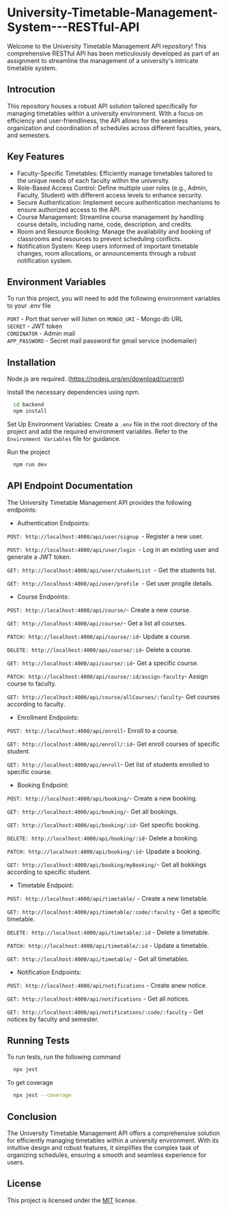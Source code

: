 # University-Timetable-Management-System---RESTful-API

Welcome to the University Timetable Management API repository! This comprehensive RESTful API has been meticulously developed as part of an assignment to streamline the management of a university's intricate timetable system.

## Introcution

This repository houses a robust API solution tailored specifically for managing timetables within a university environment. With a focus on efficiency and user-friendliness, the API allows for the seamless organization and coordination of schedules across different faculties, years, and semesters.

## Key Features

- Faculty-Specific Timetables: Efficiently manage timetables tailored to the unique needs of each faculty within the university.
- Role-Based Access Control: Define multiple user roles (e.g., Admin, Faculty, Student) with different access levels to enhance security.
- Secure Authentication: Implement secure authentication mechanisms to ensure authorized access to the API.
- Course Management: Streamline course management by handling course details, including name, code, description, and credits.
- Room and Resource Booking: Manage the availability and booking of classrooms and resources to prevent scheduling conflicts.
- Notification System: Keep users informed of important timetable changes, room allocations, or announcements through a robust notification system.

## Environment Variables

To run this project, you will need to add the following environment variables to your .env file

`PORT` - Port that server will listen on
`MONGO_URI` - Mongo db URL  
`SECRET` - JWT token  
`CORDINATOR` - Admin mail  
`APP_PASSWORD` - Secret mail password for gmail service (nodemailer)

## Installation

Node.js are required.
(https://nodejs.org/en/download/current)

Install the necessary dependencies using npm.

```bash
  cd backend
  npm install
```

Set Up Environment Variables: Create a `.env` file in the root directory of the project and add the required environment variables. Refer to the `Environment Variables` file for guidance.

Run the project

```bash
  npm run dev
```

## API Endpoint Documentation

The University Timetable Management API provides the following endpoints:

- Authentication Endpoints:

`POST: http://localhost:4000/api/user/signup `- Register a new user.

`POST: http://localhost:4000/api/user/login `- Log in an existing user and generate a JWT token.

`GET: http://localhost:4000/api/user/studentList `- Get the students list.

`GET: http://localhost:4000/api/user/profile `- Get user progile details.

- Course Endpoints:

`POST: http://localhost:4000/api/course/`- Create a new course.

`GET: http://localhost:4000/api/course/`- Get a list all courses.

`PATCH: http://localhost:4000/api/course/:id`- Update a course.

`DELETE: http://localhost:4000/api/course/:id`- Delete a course.

`GET: http://localhost:4000/api/course/:id`- Get a specific course.

`PATCH: http://localhost:4000/api/course/:id/assign-faculty`- Assign course to faculty.

`GET: http://localhost:4000/api/course/allCourses/:faculty`- Get courses according to faculty.

- Enrollment Endpoints:

`POST: http://localhost:4000/api/enroll`- Enroll to a course.

`GET: http://localhost:4000/api/enroll/:id`- Get enroll courses of specific student.

`GET: http://localhost:4000/api/enroll`- Get list of students enrolled to specific course.

- Booking Endpoint:

`POST: http://localhost:4000/api/booking/`- Create a new booking.

`GET: http://localhost:4000/api/booking/`- Get all bookings.

`GET: http://localhost:4000/api/booking/:id`- Get specific booking.

`DELETE: http://localhost:4000/api/booking/:id`- Delete a booking.

`PATCH: http://localhost:4000/api/booking/:id`- Upadate a booking.

`GET: http://localhost:4000/api/booking/myBooking/`- Get all bokkings according to specific student.

- Timetable Endpoint:

`POST: http://localhost:4000/api/timetable/` - Create a new timetable.

`GET: http://localhost:4000/api/timetable/:code/:faculty` - Get a specific timetable.

`DELETE: http://localhost:4000/api/timetable/:id` - Delete a timetable.

`PATCH: http://localhost:4000/api/timetable/:id` - Update a timetable.

`GET: http://localhost:4000/api/timetable/` - Get all timetables.

- Notification Endpoints:

`POST: http://localhost:4000/api/notifications` - Create anew notice.

`GET: http://localhost:4000/api/notifications` - Get all notices.

`GET: http://localhost:4000/api/notifications/:code/:faculty` - Get notices by faculty and semester.

## Running Tests

To run tests, run the following command

```bash
  npx jest
```

To get coverage

```bash
  npx jest --coverage
```

## Conclusion

The University Timetable Management API offers a comprehensive solution for efficiently managing timetables within a university environment. With its intuitive design and robust features, it simplifies the complex task of organizing schedules, ensuring a smooth and seamless experience for users.

## License

This project is licensed under the [MIT](https://choosealicense.com/licenses/mit/) license.
